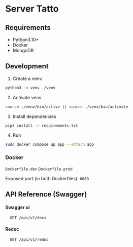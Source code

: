 # Server Tatto

## Requirements

-   Python3.10+
-   Docker
-   MongoDB

## Development

1. Create a venv

```bash
python3 -m venv ./venv
```

2. Activate venv

```bash
source ./venv/bin/active || source ./venv/bin/activate
```

3. Install dependencies

```bash
pip3 install -r requirements.txt
```

4. Run

```bash
sudo docker compose up app --attach app
```

### Docker

`Dockerfile.dev`
`Dockerfile.prod`

Exposed port (in both Dockerfiles): `6060`

## API Reference (Swagger)

#### Swagger ui

```
  GET /api/v1/docs
```

#### Redoc

```
  GET /api/v1/redoc
```
